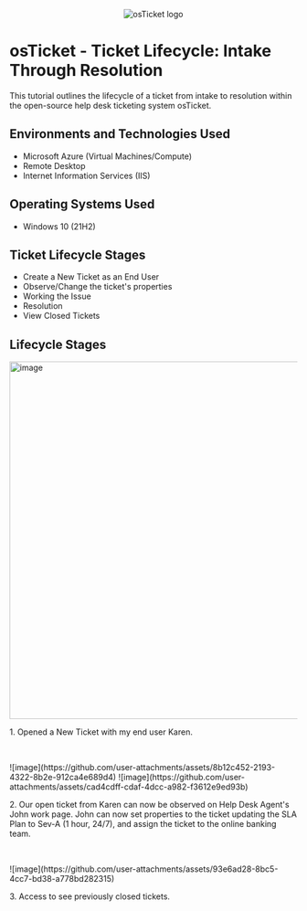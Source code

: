 <p align="center">
<img src="https://i.imgur.com/Clzj7Xs.png" alt="osTicket logo"/>
</p>

<h1>osTicket - Ticket Lifecycle: Intake Through Resolution</h1>
This tutorial outlines the lifecycle of a ticket from intake to resolution within the open-source help desk ticketing system osTicket.<br />


<h2>Environments and Technologies Used</h2>

- Microsoft Azure (Virtual Machines/Compute)
- Remote Desktop
- Internet Information Services (IIS)

<h2>Operating Systems Used </h2>

- Windows 10</b> (21H2)

<h2>Ticket Lifecycle Stages</h2>

- Create a New Ticket as an End User 
- Observe/Change the ticket's properties
- Working the Issue
- Resolution
- View Closed Tickets

<h2>Lifecycle Stages</h2>

<p>
<img width="626" alt="image" src="https://github.com/user-attachments/assets/bb83e773-8fc3-4395-bbc5-62393e9496b4" />

</p>
<p>
1. Opened a New Ticket with my end user Karen.
</p>
<br />

<p>
![image](https://github.com/user-attachments/assets/8b12c452-2193-4322-8b2e-912ca4e689d4)
![image](https://github.com/user-attachments/assets/cad4cdff-cdaf-4dcc-a982-f3612e9ed93b)

</p>
<p>
2. Our open ticket from Karen can now be observed on Help Desk Agent's John work page. John can now set properties to the ticket updating the SLA Plan to Sev-A (1 hour, 24/7), and assign the ticket to the online banking team. 
</p>
<br />

<p>
![image](https://github.com/user-attachments/assets/93e6ad28-8bc5-4cc7-bd38-a778bd282315)

</p>
<p>
3. Access to see previously closed tickets. 
</p>
<br />
